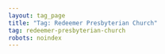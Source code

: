 ```yaml
---
layout: tag_page
title: "Tag: Redeemer Presbyterian Church"
tag: redeemer-presbyterian-church
robots: noindex
---
```

